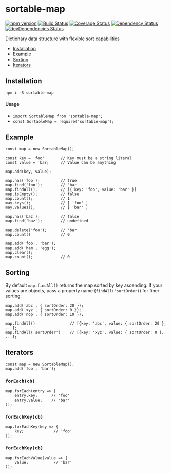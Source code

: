 # sortable-map

[![npm version](https://badge.fury.io/js/sortable-map.svg)](https://badge.fury.io/js/sortable-map)
[![Build Status](https://travis-ci.org/mikechabot/sortable-map.svg?branch=master)](https://travis-ci.org/mikechabot/sortable-map)
[![Coverage Status](https://coveralls.io/repos/github/mikechabot/sortable-map/badge.svg?branch=master&cacheBuster=1)](https://coveralls.io/github/mikechabot/sortable-map?branch=master)
[![Dependency Status](https://david-dm.org/mikechabot/sortable-map.svg)](https://david-dm.org/mikechabot/sortable-map)
[![devDependencies Status](https://david-dm.org/mikechabot/sortable-map/dev-status.svg)](https://david-dm.org/mikechabot/sortable-map?type=dev)

Dictionary data structure with flexible sort capabilities

- [Installation](#installation)
- [Example](#example)
- [Sorting](#sorting)
- [Iterators](#iterators)

## <a name="sortable-map#installation">Installation</a>
`npm i -S sortable-map`

#### Usage
* `import SortableMap from 'sortable-map';`
* `const SortableMap = require('sortable-map');`

## <a name="sortable-map#example">Example</a>

    const map = new SortableMap();
    
    const key = 'foo'       // Key must be a string literal
    const value = 'bar;     // Value can be anything
    
    map.add(key, value);
    
    map.has('foo');         // true
    map.find('foo');        // 'bar'
    map.findAll();          // [{ key: 'foo', value: 'bar' }]
    map.isEmpty();          // false
    map.count();            // 1
    may.keys();             // [ 'foo' ]
    may.values();           // [ 'bar' ]
    
    map.has('baz');         // false
    map.find('baz');        // undefined

    map.delete('foo');      // 'bar'
    map.count()             // 0

    map.add('foo', 'bar');
    map.add('ham', 'egg');
    map.clear();
    map.count();            // 0

## <a name="sortable-map#sorting">Sorting</a>

 By default `map.findAll()` returns the map sorted by key ascending. If your values are objects, pass a property name (`findAll('sortOrder)`) for finer sorting:

    map.add('abc', { sortOrder: 20 });
    map.add('xyz', { sortOrder: 0 });
    map.add('nop', { sortOrder: 10 });
    
    map.findAll()               // [{key: 'abc', value: { sortOrder: 20 }, ...];
    map.findAll('sortOrder')    // [{key: 'xyz', value: { sortOrder: 0 }, ...];

## <a name="sortable-map#iterators">Iterators</a>

    const map = new SortableMap();
    map.add('foo', 'bar');

### `forEach(cb)`

    map.forEach(entry => {
        entry.key;      // 'foo'
        entry.value;    // 'bar'
    ));

### `forEachKey(cb)`

    map.forEachKey(key => {
        key;             // 'foo'
    ));

### `forEachKey(cb)`

    map.forEachValue(value => {
        value;           // 'bar'
    ));



